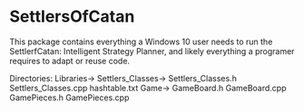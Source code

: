 # SettlersOfCatan
This package contains everything a Windows 10 user needs to run the SettlerfCatan: Intelligent Strategy Planner, and likely everything a programer requires to adapt or reuse code.

Directories:
Libraries->
    Settlers_Classes->
      Settlers_Classes.h
      Settlers_Classes.cpp
      hashtable.txt
    Game->
      GameBoard.h
      GameBoard.cpp
      GamePieces.h
      GamePieces.cpp

